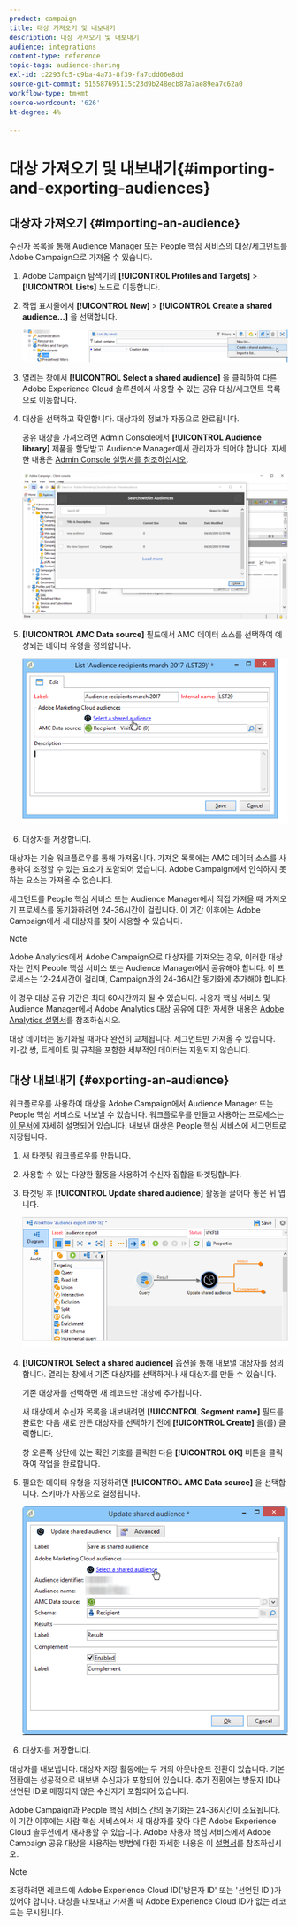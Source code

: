 ```yaml
---
product: campaign
title: 대상 가져오기 및 내보내기
description: 대상 가져오기 및 내보내기
audience: integrations
content-type: reference
topic-tags: audience-sharing
exl-id: c2293fc5-c9ba-4a73-8f39-fa7cdd06e8dd
source-git-commit: 515587695115c23d9b248ecb87a7ae89ea7c62a0
workflow-type: tm+mt
source-wordcount: '626'
ht-degree: 4%

---
```


# 대상 가져오기 및 내보내기{#importing-and-exporting-audiences}

## 대상자 가져오기 {#importing-an-audience}

수신자 목록을 통해 Audience Manager 또는 People 핵심 서비스의 대상/세그먼트를 Adobe Campaign으로 가져올 수 있습니다.

1. Adobe Campaign 탐색기의 **[!UICONTROL Profiles and Targets]** > **[!UICONTROL Lists]** 노드로 이동합니다.
1. 작업 표시줄에서 **[!UICONTROL New]** > **[!UICONTROL Create a shared audience...]** 을 선택합니다.

   ![](assets/aam_import_audience.png)

1. 열리는 창에서 **[!UICONTROL Select a shared audience]** 을 클릭하여 다른 Adobe Experience Cloud 솔루션에서 사용할 수 있는 공유 대상/세그먼트 목록으로 이동합니다.
1. 대상을 선택하고 확인합니다. 대상자의 정보가 자동으로 완료됩니다.

   공유 대상을 가져오려면 Admin Console에서 **[!UICONTROL Audience library]** 제품을 할당받고 Audience Manager에서 관리자가 되어야 합니다. 자세한 내용은 [Admin Console 설명서를 참조하십시오](https://helpx.adobe.com/kr/enterprise/managing/user-guide.html).

   ![](assets/aam_import_audience_3.png)

1. **[!UICONTROL AMC Data source]** 필드에서 AMC 데이터 소스를 선택하여 예상되는 데이터 유형을 정의합니다.

   ![](assets/aam_import_audience_2.png)

1. 대상자를 저장합니다.

대상자는 기술 워크플로우를 통해 가져옵니다. 가져온 목록에는 AMC 데이터 소스를 사용하여 조정할 수 있는 요소가 포함되어 있습니다. Adobe Campaign에서 인식하지 못하는 요소는 가져올 수 없습니다.

세그먼트를 People 핵심 서비스 또는 Audience Manager에서 직접 가져올 때 가져오기 프로세스를 동기화하려면 24-36시간이 걸립니다. 이 기간 이후에는 Adobe Campaign에서 새 대상자를 찾아 사용할 수 있습니다.

>[!NOTE]
>
>Adobe Analytics에서 Adobe Campaign으로 대상자를 가져오는 경우, 이러한 대상자는 먼저 People 핵심 서비스 또는 Audience Manager에서 공유해야 합니다. 이 프로세스는 12-24시간이 걸리며, Campaign과의 24-36시간 동기화에 추가해야 합니다.
>
>이 경우 대상 공유 기간은 최대 60시간까지 될 수 있습니다. 사용자 핵심 서비스 및 Audience Manager에서 Adobe Analytics 대상 공유에 대한 자세한 내용은 [Adobe Analytics 설명서](https://experienceleague.adobe.com/docs/analytics/components/segmentation/segmentation-workflow/seg-publish.html)를 참조하십시오.

대상 데이터는 동기화될 때마다 완전히 교체됩니다. 세그먼트만 가져올 수 있습니다. 키-값 쌍, 트레이트 및 규칙을 포함한 세부적인 데이터는 지원되지 않습니다.

## 대상 내보내기 {#exporting-an-audience}

워크플로우를 사용하여 대상을 Adobe Campaign에서 Audience Manager 또는 People 핵심 서비스로 내보낼 수 있습니다. 워크플로우를 만들고 사용하는 프로세스는 [이 문서](../../workflow/using/building-a-workflow.md)에 자세히 설명되어 있습니다. 내보낸 대상은 People 핵심 서비스에 세그먼트로 저장됩니다.

1. 새 타겟팅 워크플로우를 만듭니다.
1. 사용할 수 있는 다양한 활동을 사용하여 수신자 집합을 타겟팅합니다.
1. 타겟팅 후 **[!UICONTROL Update shared audience]** 활동을 끌어다 놓은 뒤 엽니다.

   ![](assets/aam_export_example.png)

1. **[!UICONTROL Select a shared audience]** 옵션을 통해 내보낼 대상자를 정의합니다. 열리는 창에서 기존 대상자를 선택하거나 새 대상자를 만들 수 있습니다.

   기존 대상자를 선택하면 새 레코드만 대상에 추가됩니다.

   새 대상에서 수신자 목록을 내보내려면 **[!UICONTROL Segment name]** 필드를 완료한 다음 새로 만든 대상자를 선택하기 전에 **[!UICONTROL Create]** 을(를) 클릭합니다.

   창 오른쪽 상단에 있는 확인 기호를 클릭한 다음 **[!UICONTROL OK]** 버튼을 클릭하여 작업을 완료합니다.

1. 필요한 데이터 유형을 지정하려면 **[!UICONTROL AMC Data source]** 을 선택합니다. 스키마가 자동으로 결정됩니다.

   ![](assets/aam_export_audience_activity.png)

1. 대상자를 저장합니다.

대상자를 내보냅니다. 대상자 저장 활동에는 두 개의 아웃바운드 전환이 있습니다. 기본 전환에는 성공적으로 내보낸 수신자가 포함되어 있습니다. 추가 전환에는 방문자 ID나 선언된 ID로 매핑되지 않은 수신자가 포함되어 있습니다.

Adobe Campaign과 People 핵심 서비스 간의 동기화는 24-36시간이 소요됩니다. 이 기간 이후에는 사람 핵심 서비스에서 새 대상자를 찾아 다른 Adobe Experience Cloud 솔루션에서 재사용할 수 있습니다. Adobe 사용자 핵심 서비스에서 Adobe Campaign 공유 대상을 사용하는 방법에 대한 자세한 내용은 이 [설명서](https://experienceleague.adobe.com/docs/core-services/interface/audiences/t-audience-create.html)를 참조하십시오.

>[!NOTE]
>
>조정하려면 레코드에 Adobe Experience Cloud ID(&#39;방문자 ID&#39; 또는 &#39;선언된 ID&#39;)가 있어야 합니다. 대상을 내보내고 가져올 때 Adobe Experience Cloud ID가 없는 레코드는 무시됩니다.
